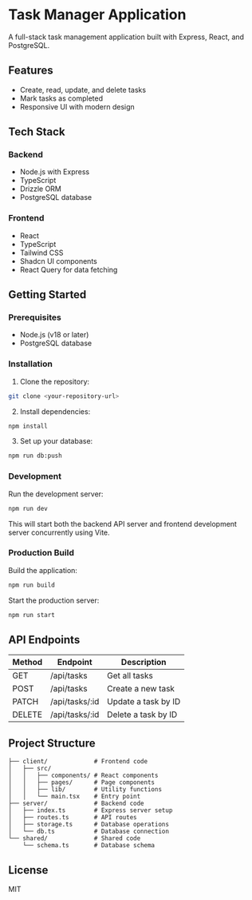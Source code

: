 
# Task Manager Application

A full-stack task management application built with Express, React, and PostgreSQL.

## Features

- Create, read, update, and delete tasks
- Mark tasks as completed
- Responsive UI with modern design

## Tech Stack

### Backend
- Node.js with Express
- TypeScript
- Drizzle ORM
- PostgreSQL database

### Frontend
- React
- TypeScript
- Tailwind CSS
- Shadcn UI components
- React Query for data fetching

## Getting Started

### Prerequisites

- Node.js (v18 or later)
- PostgreSQL database

### Installation

1. Clone the repository:
```bash
git clone <your-repository-url>
```

2. Install dependencies:
```bash
npm install
```

3. Set up your database:
```bash
npm run db:push
```

### Development

Run the development server:
```bash
npm run dev
```

This will start both the backend API server and frontend development server concurrently using Vite.

### Production Build

Build the application:
```bash
npm run build
```

Start the production server:
```bash
npm run start
```

## API Endpoints

| Method | Endpoint       | Description          |
|--------|----------------|----------------------|
| GET    | /api/tasks     | Get all tasks        |
| POST   | /api/tasks     | Create a new task    |
| PATCH  | /api/tasks/:id | Update a task by ID  |
| DELETE | /api/tasks/:id | Delete a task by ID  |

## Project Structure

```
├── client/             # Frontend code
│   ├── src/
│   │   ├── components/ # React components
│   │   ├── pages/      # Page components
│   │   ├── lib/        # Utility functions
│   │   └── main.tsx    # Entry point
├── server/             # Backend code
│   ├── index.ts        # Express server setup
│   ├── routes.ts       # API routes
│   ├── storage.ts      # Database operations
│   └── db.ts           # Database connection
└── shared/             # Shared code
    └── schema.ts       # Database schema
```

## License

MIT
